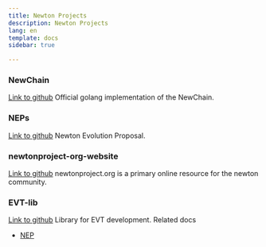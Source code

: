 ```yaml
---
title: Newton Projects
description: Newton Projects
lang: en
template: docs
sidebar: true

---
```


###  NewChain

[Link to github](https://github.com/newtonproject/newchain)
Official golang implementation of the NewChain.

###  NEPs

[Link to github](https://github.com/newtonproject/NEPs)
Newton Evolution Proposal.

### newtonproject-org-website

[Link to github](https://github.com/newtonproject/newtonproject-org-website-2.0)
newtonproject.org is a primary online resource for the newton community.

### EVT-lib

[Link to github](https://github.com/newtonproject/evt-lib)
Library for EVT development.
Related docs

- [NEP](https://www.newtonproject.org/en/developers/docs/nep/)

